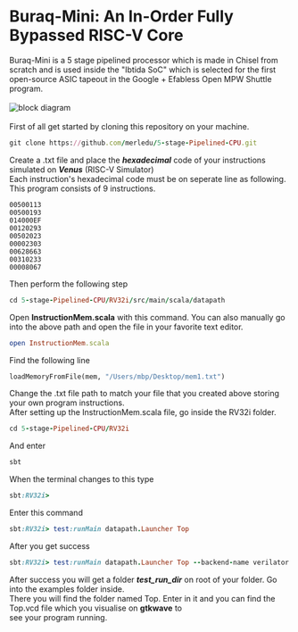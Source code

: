 # Buraq-Mini: An In-Order Fully Bypassed RISC-V Core

Buraq-Mini is a 5 stage pipelined processor which is made in Chisel from scratch and is used inside the "Ibtida SoC" which is selected for the first open-source ASIC tapeout in the Google + Efabless Open MPW Shuttle program.
\
\
![block diagram](https://github.com/merledu/Buraq-mini/blob/master/docs/buraq-mini.png)
\
\
First of all get started by cloning this repository on your machine.  
```ruby
git clone https://github.com/merledu/5-stage-Pipelined-CPU.git
```
Create a .txt file and place the ***hexadecimal*** code of your instructions simulated on ***Venus*** (RISC-V Simulator)\
Each instruction's hexadecimal code must be on seperate line as following. This program consists of 9 instructions.
```
00500113
00500193
014000EF
00120293
00502023
00002303
00628663
00310233
00008067
```
Then perform the following step
```ruby
cd 5-stage-Pipelined-CPU/RV32i/src/main/scala/datapath
```
Open **InstructionMem.scala** with this command. You can also manually go into the above path and open the file in your favorite text editor.
```ruby
open InstructionMem.scala
```
Find the following line
``` python
loadMemoryFromFile(mem, "/Users/mbp/Desktop/mem1.txt")
```
Change the .txt file path to match your file that you created above storing your own program instructions.\
After setting up the InstructionMem.scala file, go inside the RV32i folder.
```ruby
cd 5-stage-Pipelined-CPU/RV32i
```
And enter
```ruby
sbt
```
When the terminal changes to this type
```ruby
sbt:RV32i>
```
Enter this command
```ruby
sbt:RV32i> test:runMain datapath.Launcher Top
```
After you get success
```ruby
sbt:RV32i> test:runMain datapath.Launcher Top --backend-name verilator
```
After success you will get a folder ***test_run_dir*** on root of your folder. Go into the examples folder inside.\
There you will find the folder named Top. Enter in it and you can find the Top.vcd file which you visualise on **gtkwave** to\
see your program running.
